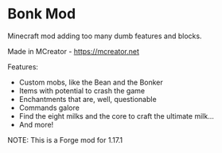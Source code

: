 # Bonk Mod
Minecraft mod adding too many dumb features and blocks.

Made in MCreator - https://mcreator.net

Features:
- Custom mobs, like the Bean and the Bonker
- Items with potential to crash the game
- Enchantments that are, well, questionable
- Commands galore
- Find the eight milks and the core to craft the ultimate milk...
- And more!

NOTE: This is a Forge mod for 1.17.1
